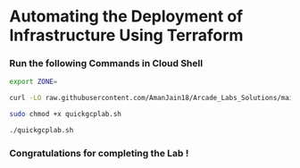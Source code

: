 # Automating the Deployment of Infrastructure Using Terraform

### Run the following Commands in Cloud Shell

```bash
export ZONE=
```

```bash
curl -LO raw.githubusercontent.com/AmanJain18/Arcade_Labs_Solutions/main/Automating%20the%20Deployment%20of%20Infrastructure%20Using%20Terraform/quickgcplab.sh

sudo chmod +x quickgcplab.sh

./quickgcplab.sh
```

### Congratulations for completing the Lab !